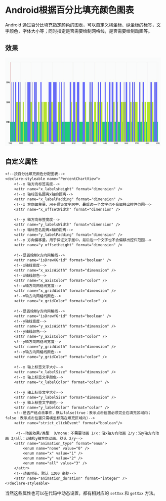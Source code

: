 # Android根据百分比填充颜色图表
Android 通过百分比填充指定颜色的图表，可以自定义横坐标、纵坐标的标签，文字颜色，字体大小等；同时指定是否需要绘制网格线，是否需要绘制动画等。

## 效果
![PercentChart效果](./images/demo.gif)


## 自定义属性

    <!--按百分比填充颜色分配图表-->
    <declare-styleable name="PercentChartView">
        <!--x 轴方向标签高度-->
        <attr name="x_labelsHeight" format="dimension" />
        <!--x 轴标签名距离x轴的距离-->
        <attr name="x_labelPadding" format="dimension" />
        <!--x 方向偏移量，用于保证文字居中，最后边一个文字也不会偏移出控件范围-->
        <attr name="x_offsetWidth" format="dimension" />

        <!--y 轴方向标签宽度-->
        <attr name="y_labelsWidth" format="dimension" />
        <!--y 轴标签名距离x轴的距离-->
        <attr name="y_labelPadding" format="dimension" />
        <!--y 方向偏移量，用于保证文字居中，最后边一个文字也不会偏移出控件范围-->
        <attr name="y_offsetHeight" format="dimension" />

        <!--是否绘制x方向网格线-->
        <attr name="isDrawXGrid" format="boolean" />
        <!--x轴线宽度-->
        <attr name="x_axisWidth" format="dimension" />
        <!--x轴线颜色-->
        <attr name="x_axisColor" format="color" />
        <!--x轴方向网格线宽度-->
        <attr name="x_gridWidth" format="dimension" />
        <!--x轴方向网格线颜色-->
        <attr name="x_gridColor" format="color" />

        <!--是否绘制y方向网格线-->
        <attr name="isDrawYGrid" format="boolean" />
        <!--y轴线宽度-->
        <attr name="y_axisWidth" format="dimension" />
        <!--y轴线颜色-->
        <attr name="y_axisColor" format="color" />
        <!--y轴方向网格线宽度-->
        <attr name="y_gridWidth" format="dimension" />
        <!--y轴方向网格线颜色-->
        <attr name="y_gridColor" format="color" />

        <!--x 轴上标签文字大小-->
        <attr name="x_labelSize" format="dimension" />
        <!--x 轴上标签文字颜色-->
        <attr name="x_labelColor" format="color" />

        <!--y 轴上标签文字大小-->
        <attr name="y_labelSize" format="dimension" />
        <!--y 轴上标签文字颜色-->
        <attr name="y_labelColor" format="color" />
        <!--是否严格点击事件，默认false(true：表示点击位置必须完全在填充区域内；false：表示点击位置只需横坐标落在填充区域内)-->
        <attr name="strict_clickEvent" format="boolean"/>

         <!--动画效果/类型  0/none：不需要动画 1/x：沿x轴方向动画 2/y：沿y轴方向动画 3/all：x轴和y轴方向动画，默认 2/y-->
        <attr name="animation_type" format="enum">
            <enum name="none" value="0" />
            <enum name="x" value="1" />
            <enum name="y" value="2" />
            <enum name="all" value="3" />
        </attr>
        <!--动画时长，默认 1200 毫秒-->
        <attr name="animation_duration" format="integer" />
    </declare-styleable>

当然这些属性也可以在代码中动态设置，都有相对应的  `setXxx` 和 `getXxx` 方法。
